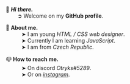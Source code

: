 👋 ***Hi there.***<br>
⠀⠀⠀➲ Welcome on my **GitHub profile**.

🌴 **About me.**<br>
⠀⠀⠀⠀➤ I am young *HTML / CSS web designer*.<br>
⠀⠀⠀⠀➤ Currently I am learning *JavaScript*.<br>
⠀⠀⠀⠀➤ I am from *Czech Republic*.<br>

📪 **How to reach me.**<br>
⠀⠀⠀⠀➤ On discord *Otryks#5289*.<br>
⠀⠀⠀⠀➤ Or on *[instagram](https://www.instagram.com/otryks/)*.<br>
